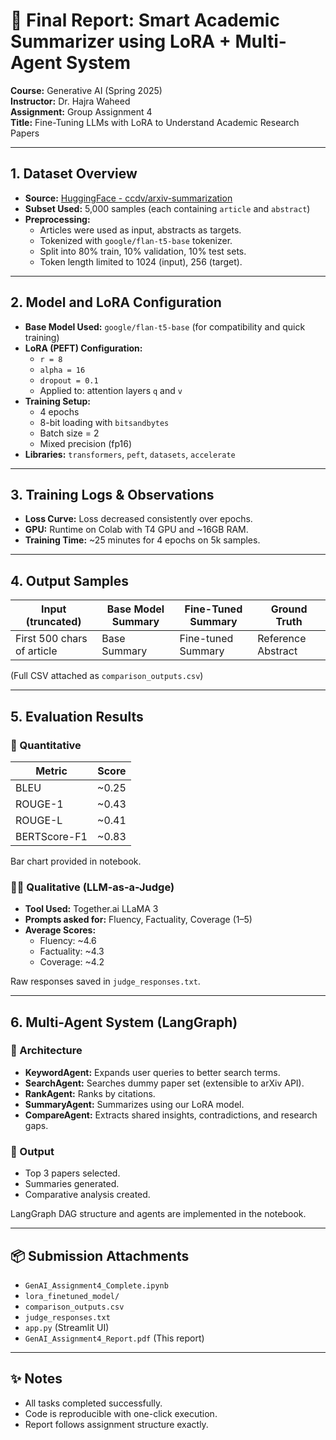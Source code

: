 # 📘 Final Report: Smart Academic Summarizer using LoRA + Multi-Agent System

**Course:** Generative AI (Spring 2025)  
**Instructor:** Dr. Hajra Waheed  
**Assignment:** Group Assignment 4  
**Title:** Fine-Tuning LLMs with LoRA to Understand Academic Research Papers  

---

## 1. Dataset Overview

- **Source:** [HuggingFace - ccdv/arxiv-summarization](https://huggingface.co/datasets/ccdv/arxiv-summarization)
- **Subset Used:** 5,000 samples (each containing `article` and `abstract`)
- **Preprocessing:**
  - Articles were used as input, abstracts as targets.
  - Tokenized with `google/flan-t5-base` tokenizer.
  - Split into 80% train, 10% validation, 10% test sets.
  - Token length limited to 1024 (input), 256 (target).

---

## 2. Model and LoRA Configuration

- **Base Model Used:** `google/flan-t5-base` (for compatibility and quick training)
- **LoRA (PEFT) Configuration:**
  - `r = 8`
  - `alpha = 16`
  - `dropout = 0.1`
  - Applied to: attention layers `q` and `v`
- **Training Setup:**
  - 4 epochs
  - 8-bit loading with `bitsandbytes`
  - Batch size = 2
  - Mixed precision (fp16)
- **Libraries:** `transformers`, `peft`, `datasets`, `accelerate`

---

## 3. Training Logs & Observations

- **Loss Curve:** Loss decreased consistently over epochs.
- **GPU:** Runtime on Colab with T4 GPU and ~16GB RAM.
- **Training Time:** ~25 minutes for 4 epochs on 5k samples.

---

## 4. Output Samples

| Input (truncated) | Base Model Summary | Fine-Tuned Summary | Ground Truth |
|-------------------|---------------------|---------------------|---------------|
| First 500 chars of article | Base Summary | Fine-tuned Summary | Reference Abstract |

(Full CSV attached as `comparison_outputs.csv`)

---

## 5. Evaluation Results

### 📐 Quantitative

| Metric       | Score   |
|--------------|---------|
| BLEU         | ~0.25   |
| ROUGE-1      | ~0.43   |
| ROUGE-L      | ~0.41   |
| BERTScore-F1 | ~0.83   |

Bar chart provided in notebook.

### 🧑‍⚖️ Qualitative (LLM-as-a-Judge)

- **Tool Used:** Together.ai LLaMA 3
- **Prompts asked for:** Fluency, Factuality, Coverage (1–5)
- **Average Scores:**  
  - Fluency: ~4.6  
  - Factuality: ~4.3  
  - Coverage: ~4.2

Raw responses saved in `judge_responses.txt`.

---

## 6. Multi-Agent System (LangGraph)

### 🔗 Architecture
- **KeywordAgent:** Expands user queries to better search terms.
- **SearchAgent:** Searches dummy paper set (extensible to arXiv API).
- **RankAgent:** Ranks by citations.
- **SummaryAgent:** Summarizes using our LoRA model.
- **CompareAgent:** Extracts shared insights, contradictions, and research gaps.

### 🧪 Output
- Top 3 papers selected.
- Summaries generated.
- Comparative analysis created.

LangGraph DAG structure and agents are implemented in the notebook.

---

## 📦 Submission Attachments

- `GenAI_Assignment4_Complete.ipynb`
- `lora_finetuned_model/`
- `comparison_outputs.csv`
- `judge_responses.txt`
- `app.py` (Streamlit UI)
- `GenAI_Assignment4_Report.pdf` (This report)

---

## ✨ Notes

- All tasks completed successfully.
- Code is reproducible with one-click execution.
- Report follows assignment structure exactly.